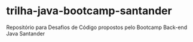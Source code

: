 # trilha-java-bootcamp-santander
Repositório para Desafios de Código propostos pelo Bootcamp Back-end Java Santander 
